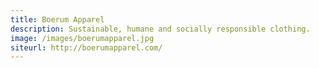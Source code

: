 ```yaml
---
title: Boerum Apparel
description: Sustainable, humane and socially responsible clothing.
image: /images/boerumapparel.jpg
siteurl: http://boerumapparel.com/
---
```

